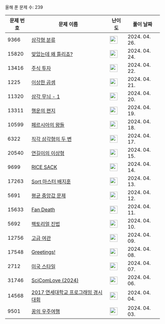 올해 푼 문제 수: 239

| 문제 번호 | 문제 이름 | 난이도 | 풀이 날짜 |
| --- | --- | --- | --- |
| 9366 | [삼각형 분류](https://www.acmicpc.net/problem/9366) | <img height="25px" width="25px=" src="https://static.solved.ac/tier_small/3.svg"/> | 2024. 04. 26.  |
| 15820 | [맞았는데 왜 틀리죠?](https://www.acmicpc.net/problem/15820) | <img height="25px" width="25px=" src="https://static.solved.ac/tier_small/3.svg"/> | 2024. 04. 24.  |
| 13416 | [주식 투자](https://www.acmicpc.net/problem/13416) | <img height="25px" width="25px=" src="https://static.solved.ac/tier_small/3.svg"/> | 2024. 04. 22.  |
| 1225 | [이상한 곱셈](https://www.acmicpc.net/problem/1225) | <img height="25px" width="25px=" src="https://static.solved.ac/tier_small/4.svg"/> | 2024. 04. 21.  |
| 11320 | [삼각 무늬 - 1](https://www.acmicpc.net/problem/11320) | <img height="25px" width="25px=" src="https://static.solved.ac/tier_small/3.svg"/> | 2024. 04. 20.  |
| 13311 | [행운의 편지](https://www.acmicpc.net/problem/13311) | <img height="25px" width="25px=" src="https://static.solved.ac/tier_small/3.svg"/> | 2024. 04. 19.  |
| 10599 | [페르시아의 왕들](https://www.acmicpc.net/problem/10599) | <img height="25px" width="25px=" src="https://static.solved.ac/tier_small/3.svg"/> | 2024. 04. 18.  |
| 6322 | [직각 삼각형의 두 변](https://www.acmicpc.net/problem/6322) | <img height="25px" width="25px=" src="https://static.solved.ac/tier_small/3.svg"/> | 2024. 04. 17.  |
| 20540 | [연길이의 이상형](https://www.acmicpc.net/problem/20540) | <img height="25px" width="25px=" src="https://static.solved.ac/tier_small/3.svg"/> | 2024. 04. 15.  |
| 9699 | [RICE SACK](https://www.acmicpc.net/problem/9699) | <img height="25px" width="25px=" src="https://static.solved.ac/tier_small/2.svg"/> | 2024. 04. 14.  |
| 17263 | [Sort 마스터 배지훈](https://www.acmicpc.net/problem/17263) | <img height="25px" width="25px=" src="https://static.solved.ac/tier_small/3.svg"/> | 2024. 04. 13.  |
| 5691 | [평균 중앙값 문제](https://www.acmicpc.net/problem/5691) | <img height="25px" width="25px=" src="https://static.solved.ac/tier_small/3.svg"/> | 2024. 04. 12.  |
| 15633 | [Fan Death](https://www.acmicpc.net/problem/15633) | <img height="25px" width="25px=" src="https://static.solved.ac/tier_small/3.svg"/> | 2024. 04. 11.  |
| 5692 | [팩토리얼 진법](https://www.acmicpc.net/problem/5692) | <img height="25px" width="25px=" src="https://static.solved.ac/tier_small/3.svg"/> | 2024. 04. 10.  |
| 12756 | [고급 여관](https://www.acmicpc.net/problem/12756) | <img height="25px" width="25px=" src="https://static.solved.ac/tier_small/3.svg"/> | 2024. 04. 09.  |
| 17548 | [Greetings!](https://www.acmicpc.net/problem/17548) | <img height="25px" width="25px=" src="https://static.solved.ac/tier_small/2.svg"/> | 2024. 04. 08.  |
| 2712 | [미국 스타일](https://www.acmicpc.net/problem/2712) | <img height="25px" width="25px=" src="https://static.solved.ac/tier_small/3.svg"/> | 2024. 04. 07.  |
| 31746 | [SciComLove (2024)](https://www.acmicpc.net/problem/31746) | <img height="25px" width="25px=" src="https://static.solved.ac/tier_small/2.svg"/> | 2024. 04. 06.  |
| 14568 | [2017 연세대학교 프로그래밍 경시대회](https://www.acmicpc.net/problem/14568) | <img height="25px" width="25px=" src="https://static.solved.ac/tier_small/3.svg"/> | 2024. 04. 04.  |
| 9501 | [꿍의 우주여행](https://www.acmicpc.net/problem/9501) | <img height="25px" width="25px=" src="https://static.solved.ac/tier_small/3.svg"/> | 2024. 04. 03.  |
